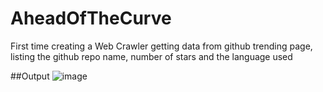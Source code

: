 # AheadOfTheCurve
First time creating a Web Crawler getting data from github trending page, listing the github repo name, number of stars and the language used

##Output
![image](https://user-images.githubusercontent.com/69560700/100971709-66130b00-3572-11eb-913b-4a5b848b7a52.png)

